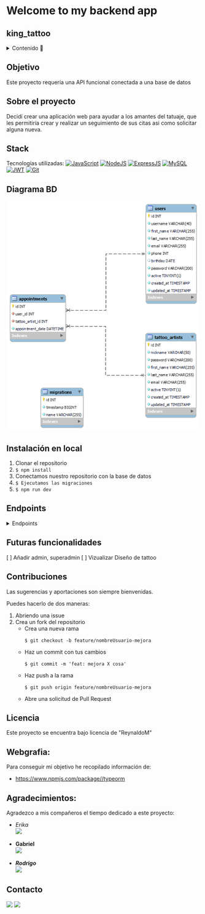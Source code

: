# Welcome to my backend app

## king_tattoo



<details>
  <summary>Contenido 📝</summary>
  <ol>
    <li><a href="#objetivo">Objetivo</a></li>
    <li><a href="#sobre-el-proyecto">Sobre el proyecto</a></li>
    <li><a href="#stack">Stack</a></li>
    <li><a href="#diagrama-bd">Diagrama</a></li>
    <li><a href="#instalación-en-local">Instalación</a></li>
    <li><a href="#endpoints">Endpoints</a></li>
    <li><a href="#futuras-funcionalidades">Futuras funcionalidades</a></li>
    <li><a href="#contribuciones">Contribuciones</a></li>
    <li><a href="#licencia">Licencia</a></li>
    <li><a href="#webgrafia">Webgrafia</a></li>
    <li><a href="#desarrollo">Desarrollo</a></li>
    <li><a href="#agradecimientos">Agradecimientos</a></li>
    <li><a href="#contacto">Contacto</a></li>
  </ol>
</details>

## Objetivo
Este proyecto requería una API funcional conectada a una base de datos 

## Sobre el proyecto
Decidí crear una aplicación web para ayudar a los amantes del tatuaje, que les permitiría crear y realizar un seguimiento de sus citas asi como solicitar alguna nueva. 


## Stack
Tecnologías utilizadas:
[![JavaScript](https://img.shields.io/badge/JavaScript-F7DF1E?logo=javascript&logoColor=000&style=flat)](https://developer.mozilla.org/en-US/docs/Web/JavaScript) [![NodeJS](https://img.shields.io/badge/Node.js-393?logo=nodedotjs&logoColor=fff&style=flat)](https://developer.mozilla.org/en-US/docs/Web/API/Node) [![ExpressJS](https://img.shields.io/badge/Express-000?logo=express&logoColor=fff&style=flat)](https://expressjs.com/) [![MySQL](https://img.shields.io/badge/MySQL-4479A1?logo=mysql&logoColor=fff&style=flat)](https://dev.mysql.com/doc/) [![JWT](https://img.shields.io/badge/JSON%20Web%20Tokens-000?logo=jsonwebtokens&logoColor=fff&style=flat)](https://jwt.io/introduction) [![Git](https://img.shields.io/badge/Git-F05032?logo=git&logoColor=fff&style=flat)](https://developer.mozilla.org/en-US/docs/Glossary/Git)



## Diagrama BD
!['imagen-db'](./img/bbdd_king_tattoo_2.png)

## Instalación en local
1. Clonar el repositorio
2. ` $ npm install `
3. Conectamos nuestro repositorio con la base de datos 
4. ``` $ Ejecutamos las migraciones ``` 
5. ``` $ npm run dev ``` 


## Endpoints
<details>
<summary>Endpoints</summary>


    - REGISTER USER

            POST http://localhost:3000/authUser/register
        body:
        ``` js
            {
                "username" : "nuevoreynaldo52.munoz",
                "first_name": "reynaldo",
                "last_name": "munoz",
                "email" : "nuevoreynaldo52@example.com",
                "password": "123456"
            }
        ```

    - LOGIN

            POST http://localhost:3000/authUser/login  
        body:
        ``` js
            {
                
                 "email": "nuevoreynaldo52@example.com",
                 "password":"123456"

            }
        ```
    - USER PROFILE

            GET http://localhost:3000/api/users/1  
       
    - UPDATE PROFILE

            PATCH http://localhost:3000/api/users/10 
        body:
        ``` js
             {
                "username" : "cambionuevoreynaldo52.munoz",
                "first_name": "cambioreynaldo",
                "last_name": "munoz",
                "email" : "cambionuevoreynaldo52@example.com",
                "password": "123456"
            }
        ```
    - APPOINTMENT CREATION

            POST http://localhost:3000/appointments/ 
        body:
        ``` js
            {
                
                  "user_id": 1,
                  "tattoo_artist_id": 1,
                  "appointment_date": "2024-04-17 10:30:00"

            }
        ```
        
    - APPOINTMENT UPDATE

            PATCH http://localhost:3000/appointments/1
        body:
        ``` js
            {
                
                  "user_id": 1,
                  "tattoo_artist_id": 2,
                  "appointment_date": "2024-04-21 10:30:00"

            }
        ```
     - APPOINTMENT DELETE

            DELETE http://localhost:3000/appointments/1

     - APPOINTMENT FOR USERS

            GET http://localhost:3000/appointments/users/1 

     - APPOINTMENT FOR TATTOO_ARTIST

            GET http://localhost:3000/appointments/artists/1 





    - ...
</details>

## Futuras funcionalidades
[ ] Añadir admin, superadmin 
[ ] Vizualizar Diseño de tattoo
 

## Contribuciones
Las sugerencias y aportaciones son siempre bienvenidas.  

Puedes hacerlo de dos maneras:

1. Abriendo una issue
2. Crea un fork del repositorio
    - Crea una nueva rama  
        ```
        $ git checkout -b feature/nombreUsuario-mejora
        ```
    - Haz un commit con tus cambios 
        ```
        $ git commit -m 'feat: mejora X cosa'
        ```
    - Haz push a la rama 
        ```
        $ git push origin feature/nombreUsuario-mejora
        ```
    - Abre una solicitud de Pull Request

## Licencia
Este proyecto se encuentra bajo licencia de "ReynaldoM"

## Webgrafia:
Para conseguir mi objetivo he recopilado información de:
- https://www.npmjs.com/package//typeorm


## Agradecimientos:

Agradezco a mis compañeros el tiempo dedicado a este proyecto:

- *Erika*  
<a href="https://github.com/AkireOrl/" target="_blank"><img src="https://img.shields.io/badge/github-24292F?style=for-the-badge&logo=github&logoColor=white" target="_blank"></a> 

- **Gabriel**  
<a href="https://github.com/GabrielEscudillo" target="_blank"><img src="https://img.shields.io/badge/github-24292F?style=for-the-badge&logo=github&logoColor=red" target="_blank"></a>

- ***Rodrigo***  
<a href="https://github.com/el-ro" target="_blank"><img src="https://img.shields.io/badge/github-24292F?style=for-the-badge&logo=github&logoColor=green" target="_blank"></a> 

## Contacto
<a href = "mailto:reynaldo.munozf21@gmail.com"><img src="https://img.shields.io/badge/Gmail-C6362C?style=for-the-badge&logo=gmail&logoColor=white" target="_blank"></a>
<a href="www.linkedin.com/in/reynaldo-muñoz-flores" target="_blank"><img src="https://img.shields.io/badge/-LinkedIn-%230077B5?style=for-the-badge&logo=linkedin&logoColor=white" target="_blank"></a> 
</p>
